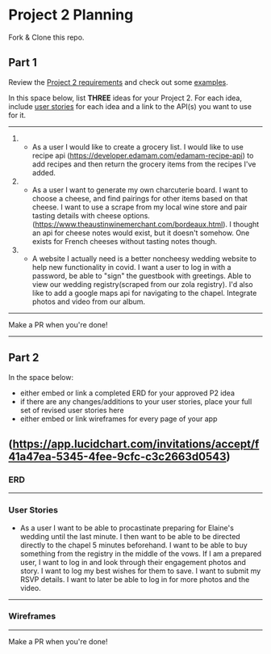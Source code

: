 # Project 2 Planning

Fork & Clone this repo.

## Part 1

Review the [Project 2 requirements](https://tmdarneille.gitbook.io/sei-ga-sea/11-projects/project-2#project-feedback-evaluation) and check out some [examples](https://www.google.com/url?q=https://tmdarneille.gitbook.io/sei-ga-sea/11-projects/past-projects/project2&sa=D&source=calendar&ust=1597596784944000&usg=AOvVaw1ihTzKFunxKsL2f6sIYdlC).

In this space below, list **THREE** ideas for your Project 2. For each idea, include [user stories](https://revelry.co/user-stories-that-dont-suck/) for each idea and a link to the API(s) you want to use for it.

--------------------------------------------------------
1. - As a user I would like to create a grocery list. I would like to use recipe api (https://developer.edamam.com/edamam-recipe-api) to add recipes and then return the grocery items from the recipes I've added.
2. - As a user I want to generate my own charcuterie board. I want to choose a cheese, and find pairings for other items based on that cheese. I want to use a scrape from my local wine store and pair tasting details with cheese options. (https://www.theaustinwinemerchant.com/bordeaux.html). I thought an api for cheese notes would exist, but it doesn't somehow. One exists for French cheeses without tasting notes though. 
3. - A website I actually need is a better noncheesy wedding website to help new functionality in covid. I want a user to log in with a password, be able to "sign" the guestbook with greetings. Able to view our wedding registry(scraped from our zola registry). I'd also like to add a google maps api for navigating to the chapel. Integrate photos and video from our album. 
---------------------------------------------------------

Make a PR when you're done!

---

## Part 2

In the space below:
* either embed or link a completed ERD for your approved P2 idea
* if there are any changes/additions to your user stories, place your full set of revised user stories here
* either embed or link wireframes for every page of your app

(https://app.lucidchart.com/invitations/accept/f41a47ea-5345-4fee-9cfc-c3c2663d0543)
----------------------------------------------------------
### ERD

----------------------------------------------------------
### User Stories
- As a user I want to be able to procastinate preparing for Elaine's wedding until the last minute. I then want to be able to be directed directly to the chapel 5 minutes beforehand. I want to be able to buy something from the registry in the middle of the vows. If I am a prepared user, I want to log in and look through their engagement photos and story. I want to log my best wishes for them to save. I want to submit my RSVP details. I want to later be able to log in for more photos and the video.
----------------------------------------------------------
### Wireframes

----------------------------------------------------------

Make a PR when you're done!
